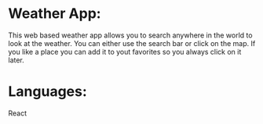# Weather App:

This web based weather app allows you to search anywhere in the world to look at the weather. You can either use the search bar or click on the map. If you like a place you can add it to yout favorites so you always click on it later.

# Languages:

React
